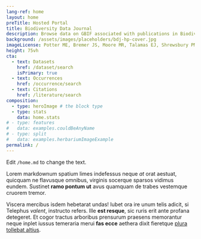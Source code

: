 ```yaml
---
lang-ref: home
layout: home
preTitle: Hosted Portal
title: Biodiversity Data Journal
description: Browse data on GBIF associated with publications in Biodiversity Data Journal
background: /assets/images/placeholders/bdj-hp-cover.jpg
imageLicense: Potter ME, Bremer JS, Moore MR, Talamas EJ, Shrewsbury PM (2023) _Telenomus cristatus_ Johnson (Hymenoptera, Scelionidae) new diagnostic data, distribution records and host associations. Biodiversity Data Journal 11, [https://doi.org/10.3897/BDJ.11.e111347](https://doi.org/10.3897/BDJ.11.e111347)
height: 75vh
cta:
  - text: Datasets
    href: /dataset/search
    isPrimary: true
  - text: Occurrences
    href: /occurrence/search
  - text: Citations
    href: /literature/search  
composition:
  - type: heroImage # the block type
  - type: stats
    data: home.stats
# - type: features
#   data: examples.couldBeAnyName
# - type: split
#   data: examples.herbariumImageExample
permalink: /
---
```


Edit `/home.md` to change the text.

Lorem markdownum spatium limes indefessus neque *at* orat aestuat, quicquam ne
flavusque omnibus, virginis socerque sparsos vidimus eundem. Sustinet **ramo
pontum ut** avus quamquam de trabes vestemque cruorem tremor.

Viscera mercibus isdem hebetarat undas! Iubet ora ire unum telis adicit, si
Telephus *valent*, instructo refers. Ille **est resque**, sic ruris erit ante
profana detegeret. Et cogor tractus arboribus prensurum praesens memorantur
neque inplet iussus temeraria merui **fas ecce** aethera dixit fieretque [plura
tollebat altius](http://virgineusque.net/est.html).
